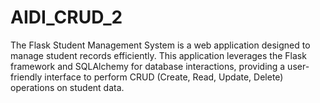 # AIDI_CRUD_2
The Flask Student Management System is a web application designed to manage student records efficiently. This application leverages the Flask framework and SQLAlchemy for database interactions, providing a user-friendly interface to perform CRUD (Create, Read, Update, Delete) operations on student data.

